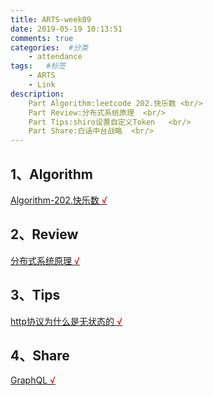 ```yaml
---
title: ARTS-week09
date: 2019-05-19 10:13:51
comments: true
categories:  #分类
    - attendance
tags:   #标签
    - ARTS
    - Link
description: 
    Part Algorithm:leetcode 202.快乐数 <br/>
    Part Review:分布式系统原理  <br/>
    Part Tips:shiro设置自定义Token   <br/>
    Part Share:白话中台战略  <br/>
---
```



1、Algorithm
-------



[Algorithm-202.快乐数 <font color="#FF0000">&radic;</font>](/algorithm/Algorithm-202.html)

2、Review
-------
[分布式系统原理 <font color="#FF0000">&radic;</font>](/review/podc.html)

3、Tips
-------

[http协议为什么是无状态的 <font color="#FF0000">&radic;</font>](/tips/http.html)

4、Share
-------

[GraphQL <font color="#FF0000">&radic;</font>](/tips/graphql.html)
